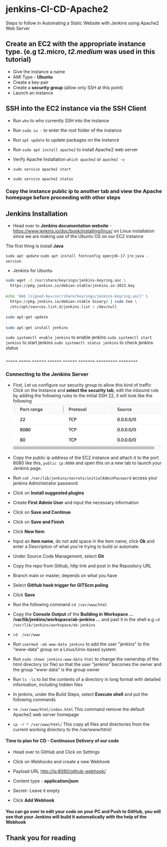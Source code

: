# jenkins-CI-CD-Apache2

Steps to follow in Automating a Static Website with Jenkins using Apache2 Web Server

## Create an EC2 with the appropriate instance type. (e.g t2.micro, *t2.medium* was used in this tutorial)

- Give the instance a name
- AMI Type - **Ubuntu**
- Create a key-pair
- Create a **security group** (allow only SSH at this point)
- Launch an instance

## SSH into the EC2 instance via the SSH Client

- Run `who` to who currently SSH into the instance

- Run `sudo su -` to enter the root folder of the instance

- Run `apt update` to update packages on the instance
- Run `sudo apt install apache2` to install Apache2 web server
- Verify Apache Installation `which apache2` or `apache2 -v`
- `sudo service apache2 start`
- `sudo service apache2 status`

### Copy the instance public ip to another tab and view the Apache homepage before proceeding with other steps

## Jenkins Installation

- Head over to **Jenkins documentation website** - <https://www.jenkins.io/doc/book/installing/linux/> on Linux installation since we are making use of the Ubuntu OS on our EC2 instance

The first thing is install **Java**

`sudo apt update`
`sudo apt install fontconfig openjdk-17-jre`
`java -version`

- Jenkins for Ubuntu

```bash
sudo wget -O /usr/share/keyrings/jenkins-keyring.asc \
  https://pkg.jenkins.io/debian-stable/jenkins.io-2023.key

echo "deb [signed-by=/usr/share/keyrings/jenkins-keyring.asc]" \
  https://pkg.jenkins.io/debian-stable binary/ | sudo tee \
  /etc/apt/sources.list.d/jenkins.list > /dev/null

sudo apt-get update

sudo apt-get install jenkins
```

`sudo systemctl enable jenkins` to enable jenkins
`sudo systemctl start jenkins` to start jenkins
`sudo systemctl status jenkins` to check jenkins status

### ----- ----- ------ ------ ------ ------- --------- --------

### Connecting to the Jenkins Server

- First, Let us configure our security group to allow this kind of traffic
 Click on the Instance and **select the security tab**, edit the inbound rule by adding the following rules to the initial SSH 22, it will look like the following
 ![Reference Image](/screenshots/inbound%20rule.jpg)

- Copy the public ip address of the EC2 instance and attach it to the port 8080 like this, `public ip:8080` and open this on a new tab to launch your Jenkins page.

- Run `cat /var/lib/jenkins/secrets/initialAdminPassword` access your jenkins Administrator password
- Click on **Install suggested plugins**
- Create **First Admin User** and input the necessary information
- Click on **Save and Continue**
- Click on **Save and Finish**

- Click **New Item**
- Input an **item name**, do not add space in the item name, click **Ok** and enter a Description of what you're trying to build or automate.
- Under Source Code Management, select **Git**
- Copy the repo from Github, http link and post in the Repository URL
- Branch main or master, depends on what you have
- Select **GitHub hook trigger for GITScm poling**
- Click **Save**
- Run the following command `cd /var/www/html`
- Copy the **Console Output** of the **Building in Workspace ... /var/lib/jenkins/workspace/ab-jenkins ...** and past it in the shell e.g `cd /var/lib/jenkins/workspace/ab-jenkins`
- `cd  /var/www`
- Run `usermod -aG www-data jenkins` to add the user "jenkins" to the "www-data" group on a Linux/Unix-based system
- Run `sudo chown jenkins:www-data html` to change the ownership of the html directory (or file) so that the user "jenkins" becomes the owner and the group "www-data" is the group owner
- Run `ls -la` to list the contents of a directory in long format with detailed information, including hidden files

- In jenkins, under the Build Steps, select **Execute shell** and put the following commands
- `rm /var/www/html/index.html` This command remove the default Apache2 web server homepage
- `cp -r * /var/www/html/`  This copy all files and directories from the current working directory to the /var/www/html/

#### Time to plan for CD - Continuous Delivery of our code

- Head over to GitHub and Click on Settings
  
- Click on Webhooks and create a new Webhook
- Payload URL <http://ip:8080/github-webhook/>
- Content type - **application/json**
- Secret- Leave it empty
- Click **Add Webhook**

#### You can go over to edit your code on your PC and Push to GitHub, you will see that your Jenkins will build it automatically with the help of the Webhook

## Thank you for reading
